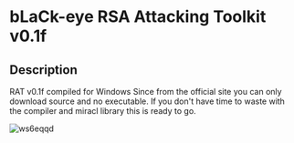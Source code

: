 bLaCk-eye RSA Attacking Toolkit v0.1f 
=================

Description
-----------
RAT v0.1f compiled for Windows
Since from the official site you can only download source and no executable.
If you don't have time to waste with the compiler and miracl library this is ready to go.

![ws6eqqd](https://cloud.githubusercontent.com/assets/8536299/12455936/f4babdee-bf9d-11e5-897b-a240a427f4a2.png)
